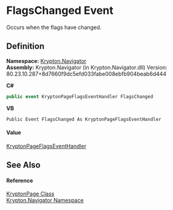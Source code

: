 # FlagsChanged Event


Occurs when the flags have changed.



## Definition
**Namespace:** <a href="a21ac074-d119-3dc6-bd1c-d3a12c0128bc.md">Krypton.Navigator</a>  
**Assembly:** Krypton.Navigator (in Krypton.Navigator.dll) Version: 80.23.10.287+8d7660f9dc5efd033fabe008ebfb904beab6d444

**C#**
``` C#
public event KryptonPageFlagsEventHandler FlagsChanged
```
**VB**
``` VB
Public Event FlagsChanged As KryptonPageFlagsEventHandler
```



#### Value
<a href="0cf460b1-62b0-ec43-e94b-0ad68e58f357.md">KryptonPageFlagsEventHandler</a>

## See Also


#### Reference
<a href="6152055e-8626-d35d-405b-6d965a03471a.md">KryptonPage Class</a>  
<a href="a21ac074-d119-3dc6-bd1c-d3a12c0128bc.md">Krypton.Navigator Namespace</a>  
